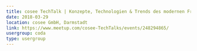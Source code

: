 ```yaml
---
title: cosee TechTalk | Konzepte, Technologien & Trends des modernen Front-Ends
date: 2018-03-29
location: cosee GmbH, Darmstadt
link: https://www.meetup.com/cosee-TechTalks/events/248294865/
usergroup: coda
type: usergroup
---
```

